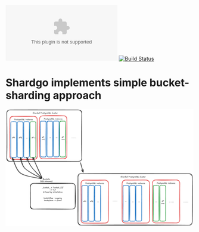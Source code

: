 [![Go Reference](https://pkg.go.dev/badge/github.com)](https://pkg.go.dev/github.com/dmitysh/shardgo)
[![Build Status](https://github.com/dmitysh/pgqugo/actions/workflows/ci.yml/badge.svg)](https://github.com/dmitysh/shardgo/actions/workflows/ci.yml)
# Shardgo implements simple bucket-sharding approach
![Sharding](docs/shardgo.png)
